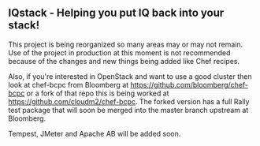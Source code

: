 ## IQstack - Helping you put IQ back into your stack!

This project is being reorganized so many areas may or may not remain. Use of the project in production at this moment is not recommended because of the changes and new things being added like Chef recipes.

Also, if you're interested in OpenStack and want to use a good cluster then look at chef-bcpc from Bloomberg at https://github.com/bloomberg/chef-bcpc or a fork of that repo this is being worked at https://github.com/cloudm2/chef-bcpc. The forked version has a full Rally test package that will soon be merged into the master branch upstream at Bloomberg.

Tempest, JMeter and Apache AB will be added soon.


